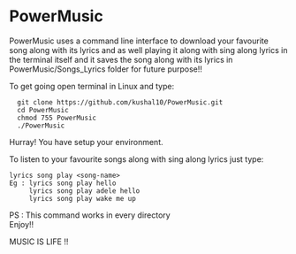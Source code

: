 # PowerMusic
PowerMusic uses a command line interface to download your favourite song along with its lyrics and as well playing it along with sing along lyrics in the terminal itself and it saves the song along with its lyrics in PowerMusic/Songs_Lyrics folder for future purpose!!


To get going open terminal in Linux and type:
      
      git clone https://github.com/kushal10/PowerMusic.git
      cd PowerMusic
      chmod 755 PowerMusic
      ./PowerMusic

Hurray! You have setup your environment. 

To listen to your favourite songs along with sing along lyrics just type:

    lyrics song play <song-name>
    Eg : lyrics song play hello
         lyrics song play adele hello
         lyrics song play wake me up

PS : This command works in every directory    
Enjoy!!

MUSIC IS LIFE !!
